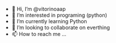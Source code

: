 - 👋 Hi, I’m @vitorinoaap
- 👀 I’m interested in programing (python)
- 🌱 I’m currently learning Python
- 💞️ I’m looking to collaborate on everthing
- 📫 How to reach me ...

<!---
vitorinoaap/vitorinoaap is a ✨ special ✨ repository because its `README.md` (this file) appears on your GitHub profile.
You can click the Preview link to take a look at your changes.
--->
